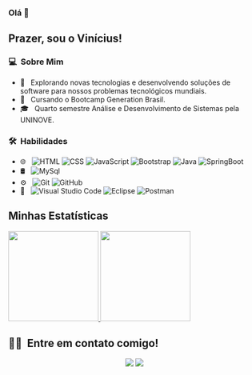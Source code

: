 ### Olá 👋

## Prazer, sou o Vinícius!

### 💻 &nbsp;Sobre Mim 

- 🤔 &nbsp; Explorando novas tecnologias e desenvolvendo soluções de software para nossos problemas tecnológicos mundiais.
- 🤩 &nbsp; Cursando o Bootcamp Generation Brasil.
- 🎓 &nbsp; Quarto semestre Análise e Desenvolvimento de Sistemas pela UNINOVE.


### 🛠 &nbsp;Habilidades

- 🌐 &nbsp;
  ![HTML](https://img.shields.io/badge/-HTML-333333?style=flat&logo=HTML5)
  ![CSS](https://img.shields.io/badge/-CSS-333333?style=flat&logo=CSS3&logoColor=1572B6)
  ![JavaScript](https://img.shields.io/badge/-JavaScript-333333?style=flat&logo=javascript)
  ![Bootstrap](https://img.shields.io/badge/-Bootstrap-333333?style=flat&logo=bootstrap&logoColor=563D7C)
  ![Java](https://img.shields.io/badge/-Java-333333?style=flat&logo=java)
  ![SpringBoot](https://img.shields.io/badge/Spring-333333?style=flat&logo=spring)
- 🛢 &nbsp;
  ![MySql](https://img.shields.io/badge/MySql-333333?style=flat&logo=mysql)
- ⚙️ &nbsp;
  ![Git](https://img.shields.io/badge/-Git-333333?style=flat&logo=git)
  ![GitHub](https://img.shields.io/badge/-GitHub-333333?style=flat&logo=github)
- 🔧 &nbsp;
  ![Visual Studio Code](https://img.shields.io/badge/-Visual%20Studio%20Code-333333?style=flat&logo=visual-studio-code&logoColor=007ACC)
  ![Eclipse](https://img.shields.io/badge/Eclipse-333333?style=flat&logo=eclipse)
  ![Postman](https://img.shields.io/badge/Postman-333333?style=flat&logo=postman)

## Minhas Estatísticas
<p>
<a href="https://github.com/ViniciusRob">
  <img height="180em" src="https://github-readme-stats.vercel.app/api?username=ViniciusRob&show_icons=true&theme=radical" />
  <img height="180em" src="https://github-readme-stats-eight-theta.vercel.app/api/top-langs/?username=ViniciusRob&theme=radical&layout=compact&exclude_lang=java+r" />
</a>
</p>


##  🤝🏻 &nbsp;Entre em contato comigo!

<p align="center">
<a href="https://www.linkedin.com/in/vin%C3%ADcius-roberto-7738411a2/"><img src="https://img.shields.io/badge/-Vinícius%20França-0077B5?style=flat-square&logo=Linkedin&logoColor=white"/></a>
<a href="mailto:vinicius.rob2002@gmail.com"><img src="https://img.shields.io/badge/-Vinícius França-D14836?style=flat-square&logo=Gmail&logoColor=white"/></a>
